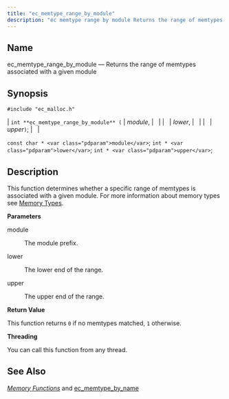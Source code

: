 ```yaml
---
title: "ec_memtype_range_by_module"
description: "ec memtype range by module Returns the range of memtypes associated with a given module int ec memtype range by module module lower upper const char module int lower int upper This function determines whether a specific range of memtypes is associated with a given module For more information about..."
---
```


<a name="apis.ec_memtype_range_by_module"></a> 
## Name

ec_memtype_range_by_module — Returns the range of memtypes associated with a given module

## Synopsis

`#include "ec_malloc.h"`

| `int **ec_memtype_range_by_module** (` | <var class="pdparam">module</var>, |   |
|   | <var class="pdparam">lower</var>, |   |
|   | <var class="pdparam">upper</var>`)`; |   |

`const char * <var class="pdparam">module</var>`;
`int * <var class="pdparam">lower</var>`;
`int * <var class="pdparam">upper</var>`;<a name="idp54875472"></a> 
## Description

This function determines whether a specific range of memtypes is associated with a given module. For more information about memory types see [Memory Types](/momentum/3/3-api/arch-primary-apis#arch.memory.types).

**<a name="idp54877520"></a> Parameters**

<dl class="variablelist">

<dt>module</dt>

<dd>

The module prefix.

</dd>

<dt>lower</dt>

<dd>

The lower end of the range.

</dd>

<dt>upper</dt>

<dd>

The upper end of the range.

</dd>

</dl>

**<a name="idp54883936"></a> Return Value**

This function returns `0` if no memtypes matched, `1` otherwise.

**<a name="idp54885760"></a> Threading**

You can call this function from any thread.

<a name="idp54886848"></a> 
## See Also

[*Memory Functions*](/momentum/3/3-api/3-api-memory) and [ec_memtype_by_name](/momentum/3/3-api/apis-ec-memtype-by-name)